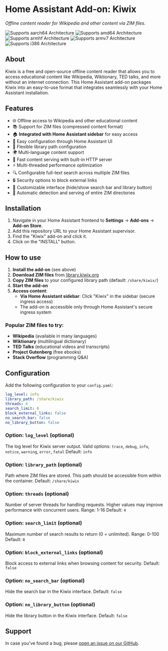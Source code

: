 # Home Assistant Add-on: Kiwix

_Offline content reader for Wikipedia and other content via ZIM files._

![Supports aarch64 Architecture][aarch64-shield]
![Supports amd64 Architecture][amd64-shield]
![Supports armhf Architecture][armhf-shield]
![Supports armv7 Architecture][armv7-shield]
![Supports i386 Architecture][i386-shield]

## About

Kiwix is a free and open-source offline content reader that allows you to access educational content like Wikipedia, Wiktionary, TED talks, and more without an internet connection. This Home Assistant add-on packages Kiwix into an easy-to-use format that integrates seamlessly with your Home Assistant installation.

## Features

- 🌐 Offline access to Wikipedia and other educational content
- 📚 Support for ZIM files (compressed content format)
- 🏠 **Integrated with Home Assistant sidebar** for easy access
- 🔧 Easy configuration through Home Assistant UI
- 📁 Flexible library path configuration
- 🌍 Multi-language content support
- 🚀 Fast content serving with built-in HTTP server
- ⚡ Multi-threaded performance optimization
- 🔍 Configurable full-text search across multiple ZIM files
- 🔒 Security options to block external links
- 🎨 Customizable interface (hide/show search bar and library button)
- 📂 Automatic detection and serving of entire ZIM directories

## Installation

1. Navigate in your Home Assistant frontend to **Settings** -> **Add-ons** -> **Add-on Store**.
2. Add this repository URL to your Home Assistant supervisor.
3. Find the "Kiwix" add-on and click it.
4. Click on the "INSTALL" button.

## How to use

1. **Install the add-on** (see above)
2. **Download ZIM files** from [library.kiwix.org](https://library.kiwix.org/)
3. **Copy ZIM files** to your configured library path (default: `/share/kiwix/`)
4. **Start the add-on**
5. **Access content**:
   - **Via Home Assistant sidebar**: Click "Kiwix" in the sidebar (secure ingress access)
   - The add-on is accessible only through Home Assistant's secure ingress system

### Popular ZIM files to try:
- **Wikipedia** (available in many languages)
- **Wiktionary** (multilingual dictionary)
- **TED Talks** (educational videos and transcripts)
- **Project Gutenberg** (free ebooks)
- **Stack Overflow** (programming Q&A)

## Configuration

Add the following configuration to your `config.yaml`:

```yaml
log_level: info
library_path: /share/kiwix
threads: 4
search_limit: 0
block_external_links: false
no_search_bar: false
no_library_button: false
```

### Option: `log_level` (optional)
The log level for Kiwix server output.
Valid options: `trace`, `debug`, `info`, `notice`, `warning`, `error`, `fatal`
Default: `info`

### Option: `library_path` (optional)
Path where ZIM files are stored. This path should be accessible from within the container.
Default: `/share/kiwix`

### Option: `threads` (optional)
Number of server threads for handling requests. Higher values may improve performance with concurrent users.
Range: 1-16
Default: `4`

### Option: `search_limit` (optional)
Maximum number of search results to return (0 = unlimited).
Range: 0-100
Default: `0`

### Option: `block_external_links` (optional)
Block access to external links when browsing content for security.
Default: `false`

### Option: `no_search_bar` (optional)
Hide the search bar in the Kiwix interface.
Default: `false`

### Option: `no_library_button` (optional)
Hide the library button in the Kiwix interface.
Default: `false`

## Support

In case you've found a bug, please [open an issue on our GitHub][issue].

[aarch64-shield]: https://img.shields.io/badge/aarch64-yes-green.svg
[amd64-shield]: https://img.shields.io/badge/amd64-yes-green.svg
[armhf-shield]: https://img.shields.io/badge/armhf-yes-green.svg
[armv7-shield]: https://img.shields.io/badge/armv7-yes-green.svg
[i386-shield]: https://img.shields.io/badge/i386-yes-green.svg
[issue]: https://github.com/home-assistant/addons-example/issues
